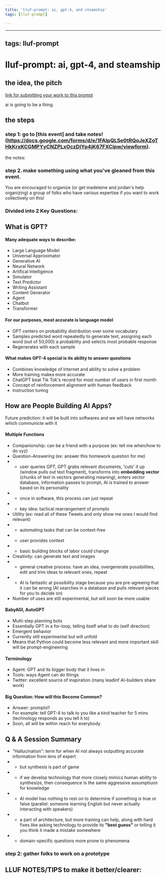 ```yaml
---
title: 'lluf-prompt: ai, gpt-4, and steamship'
tags: [lluf-prompt]

---
```


---
tags: lluf-prompt
---

# lluf-prompt: ai, gpt-4, and steamship


## the idea, the pitch

[link for submitting your work to this prompt](https://airtable.com/shrMZUvuNlIgPffpV)

ai is going to be a thing. 

## the steps
### step 1: go to [this event] and take notes!(https://docs.google.com/forms/d/e/1FAIpQLSe0tRQoJeXZoTHkKrxKCGMPYyCNZPLxOczDIYp4jK67FXCipw/viewform).
the notes:

### step 2. make something using what you've gleaned from this event.
You are encouraged to organize (or get madeleine and jordan's help organizing) a group of folks who have various expertise if you want to work collectively on this!


### Divided into 2 Key Questions:


## What is GPT?

#### Many adequate ways to describe:
* Large Language Model
* Universal Approximator
* Generative AI
* Neural Network
* Artifical Intelligence
* Simulator
* Text Predictor
* Writing Assistant
* Content Generator
* Agent
* Chatbot
* Transformer

#### For our purposes, most accurate is language model
* GPT centers on probability distribution over some vocabulary
* Samples predicted word repeatedly to generate text, assigning each word (out of 50,000) a probability and selects most probable response
* Regenerates with each sample

#### What makes GPT-4 special is its ability to answer questions
* Combines knowledge of Internet and ability to solve a problem
* More training makes more accurate
* ChatGPT beat Tik Tok's record for most number of users in first month
* Concept of reinforcement alignment with human feedback
* Instruction tuning


## How are People Building AI Apps?
Future prediction: it will be built into softwares and we will have networks which communicte with it

#### Multiple Functions
* Companionship: can be a friend with a purpose (ex: tell me when/how to do xyz)
* Question-Answering (ex: answer this homework question for me)
* * user queries GPT, GPT grabs relevant documents, 'cuts' it up (window pulls out text fragment), transforms into **embedding vector** (chunks of text in vectors generating meaning), enters vector database, information passes to prompt, AI is trained to answer based on its personality 
* * once in software, this process can just repeat
* * key idea: tactical rearrangement of prompts
* Utility (ex: read all of these Tweets and only show me ones I would find relevant)
* * automating tasks that can be context-free
* * user provides context
* * basic building blocks of labor could change
* Creativity: can generate text and images
* * general creative process: have an idea, overgenerate possibilities, edit and trim ideas to relevant ones, repeat
* * AI is fantastic at possibility stage because you are pre-agreeing that it can be wrong (AI searches in a database and pulls relevant pieces for you to decide on)
* Number of uses are still experimental, but will soon be more usable

#### BabyAGI, AutoGPT
* Multi-step planning bots
* Essentially GPT in a for-loop, telling itself what to do (self direction)
* Emergent behavior
* Currently still experimental but will unfold
* Means that Python could become less relevant and more important skill will be prompt-engineering

#### Terminology
* Agent: GPT and its bigger body that it lives in
* Tools: ways Agent can do things
* Twitter: excellent source of inspiration (many leadinf AI-builders share work)


#### Big Question: How will this Become Common?
* Answer: prompts!!
* For example: tell GPT-4 to talk to you like a kind teacher for 5 mins (technology responds as you tell it to)
* Soon, all will be within reach for everybody

## Q & A Session Summary
* "Hallucination": term for when AI not always outputting accurate information from lens of expert
* * but synthesis is part of game
* * if we develop technology that more closely mimics human ability to synthesize, then consequence is the same aggressive assumptiuon for knowledge
* * AI model has nothing to rest on to determine if something is true or false (parallel: someone learning English but never actually interacting with speakers)
* * a part of architecture, but more training can help, along with hard fixes like asking technology to provide its **"best guess"** or telling it you think it made a mistake somewhere
* * domain-specific questions more prone to phenomena 


### step 2: gather folks to work on a prototype


## LLUF NOTES/TIPS to make it better/clearer:

